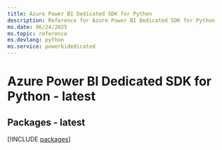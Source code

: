 ```yaml
---
title: Azure Power BI Dedicated SDK for Python
description: Reference for Azure Power BI Dedicated SDK for Python
ms.date: 06/24/2025
ms.topic: reference
ms.devlang: python
ms.service: powerbidedicated
---
```

# Azure Power BI Dedicated SDK for Python - latest
## Packages - latest
[!INCLUDE [packages](power-bi-dedicated-index.md)]